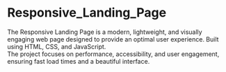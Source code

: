 # Responsive_Landing_Page
The Responsive Landing Page is a modern, lightweight, and visually engaging web page designed to provide an optimal user experience. Built using HTML, CSS, and JavaScript.<br>
The project focuses on performance, accessibility, and user engagement, ensuring fast load times and a beautiful interface.
